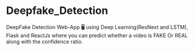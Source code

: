 # Deepfake_Detection
DeepFake Detection Web-App 🖥 using Deep Learning(ResNext and LSTM), Flask and ReactJs where you can predict whether a video is FAKE Or REAL along with the confidence ratio.
